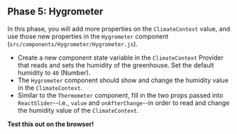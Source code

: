 ## Phase 5: Hygrometer

In this phase, you will add more properties on the `ClimateContext` value, and
use those new properties in the `Hygrometer` component
(`src/components/Hygrometer/Hygrometer.js`).

- Create a new component state variable in the `ClimateContext` Provider that
  reads and sets the humidity of the greenhouse. Set the default humidity to
  `40` (Number).
- The `Hygrometer` component should show and change the humidity value in the
  `ClimateContext`.
- Similar to the `Thermometer` component, fill in the two props passed into
  `ReactSlider`--i.e., `value` and `onAfterChange`--in order to read and change
  the humidity value of the `ClimateContext`.

**Test this out on the browser!**

[React Slider]: https://www.npmjs.com/package/react-slider